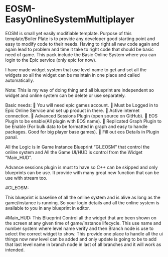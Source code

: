 # EOSM-EasyOnlineSystemMultiplayer

EOSM is small yet easily modifiable template. Purpose of this template/Boiler Plate is to provide any
developer good starting point and easy to modify code to their needs. Having to right all new code
again and again lead to problem and time it take to right code that should be basic need of game.
This pack include the Basic Online System where you can login to the Epic service (only epic for now).

I have made widget system that use level name to get and set all the widgets so all the widget can be
maintain in one place and called automatically.

Note: This is my way of doing thing and all blueprint are independent so widget and online system can
be delete or use separately.

Basic needs:
 You will need epic games account.
 Must be Logged in to Epic Online Service and set up product in there.
 Active internet connection.
 Advanced Sessions Plugin (open source on GitHub).
 EOS Plugin to be enable(All plugin with EOS name).
 Replicated Graph Plugin to be Enable (For bulk data to be formatted in graph and easy
to handle packages. Good for big player base games).
 Fill out eos Details in Plugin panal.

All the Logic is in Game Instance Blueprint “GI_EOSM” that control the online system and All
the Game UI/HUD is control from the Widget “Main_HUD”.

Advance sessions plugin is must to have so C++ can be skipped and only blueprints can be use.
It provide with many great new function that can be use with stream too.

#GI_EOSM:

This blueprint is baseline of all the online system and is alive as long as the game/instance is
running. So your login details and all the online system is available to you in any blueprint in
editor.

#Main_HUD:
This Blueprint Control all the widget that are been shown on the screen at any given time of
game/instance lifecycle. This use name and number system where level name verify and then Branch
node is use to select the correct widget to show. This provide one place to handle all the ui things now
new level can be added and only update is going to be to add that last level name in branch node in last
of all branches and it will work as intended.
